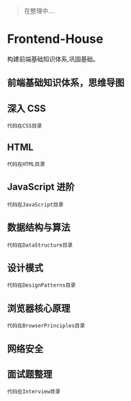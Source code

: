 > 在整理中....

# Frontend-House
  构建前端基础知识体系,巩固基础。

## 前端基础知识体系，思维导图

## 深入 CSS
    代码在CSS目录

## HTML
    代码在HTML目录

## JavaScript 进阶
    代码在JavaScript目录

## 数据结构与算法
    代码在DataStructure目录

## 设计模式
    代码在DesignPatterns目录

## 浏览器核心原理
    代码在BrowserPrinciples目录

## 网络安全
    

## 面试题整理
    代码在Interview目录

